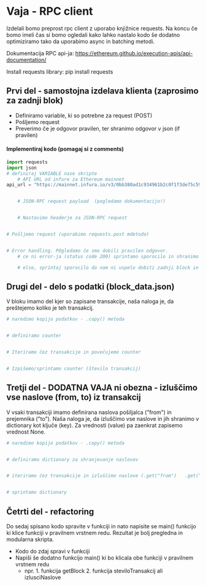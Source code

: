 # Vaja - RPC client

Izdelali bomo preprost rpc client z uporabo knjižnice requests. Na koncu če bomo imeli čas si bomo ogledali kako lahko nastalo kodo še dodatno optimiziramo tako da uporabimo async  in batching metodi. 

Dokumentacija RPC api-ja: https://ethereum.github.io/execution-apis/api-documentation/

Install requests library: pip install requests

## Prvi del - samostojna izdelava klienta (zaprosimo za zadnji blok)

- Definiramo variable, ki so potrebne za request (POST)
- Pošljemo request
- Preverimo če je odgovor pravilen, ter shranimo odgovor v json (if pravilen)

#### Implementiraj kodo (pomagaj si z comments)
```python
import requests
import json
# definiraj VARIABLE nase skripte
    # API URL od infure za Ethereum mainnet
api_url = "https://mainnet.infura.io/v3/0bb380ad1c934961b2c0f1f3de75c59a"


    # JSON-RPC request payload  (pogledamo dokumentacijo!)


    # Nastavimo headerje za JSON-RPC request


# Pošljemo request (uporabimo requests.post mdetodo)


# Error handling. POgledamo če smo dobili pravilen odgovor.
    # ce ni error-ja (status code 200) sprintamo sporocilo in shranimo dobljeno sporocilo v json

    # else, sprintaj sporocilo da nam ni uspelo dobiti zadnji block in dodaj kateri error oz. code-status code smo dobili
```

## Drugi del - delo s podatki (block_data.json)

V bloku imamo del kjer so zapisane transakcije, naša naloga je, da preštejemo koliko je teh transakcij.

```python
# naredimo kopijo podatkov - .copy() metoda


# definiramo counter


# Iteriramo čez transakcije in povečujemo counter


# Izpišemo/sprintamo counter (število transakcij)


```


##  Tretji del - DODATNA VAJA ni obezna - izluščimo vse naslove (from, to) iz transakcij

V vsaki transakciji imamo definirana naslova pošiljalca ("from") in prejemnika ("to"). Naša naloga je, da izluščimo vse naslove in jih shranimo v dictionary kot ključe (key). Za vrednosti (value) pa zaenkrat zapisemo vrednost None.

```python
# naredimo kopijo podatkov - .copy() metoda


# definiramo dictionary za shranjevanje naslovov


# iteriramo čez transakcije in izluščimo naslove (.get("from")   .get("to")) in jih shranimo v dictionary


# sprintamo dictionary

```
## Četrti del - refactoring

Do sedaj spisano kodo spravite v funkciji in nato napisite se main() funkcijo ki klice funkciji v pravilnem vrstnem redu. Rezultat je bolj pregledna in modularna skripta.

- Kodo do zdaj spravi v funkciji
- Napiši še dodatno funkcijo main() ki bo klicala obe funkciji v pravilnem vrstnem redu
    - npr. 1. funkcija getBlock 2. funkcija steviloTransakcij ali izlusciNaslove





